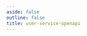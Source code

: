 ```yaml
---
aside: false
outline: false
title: user-service-openapi
---
```


<script setup>
import spec from '../specs/user.json'
</script>

<OASpec :spec="spec" />